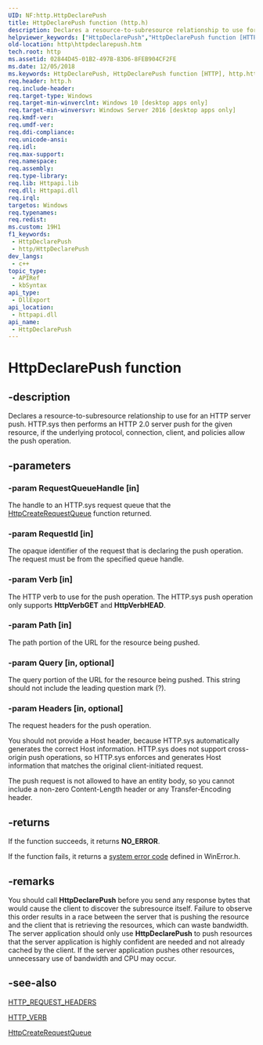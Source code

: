 ```yaml
---
UID: NF:http.HttpDeclarePush
title: HttpDeclarePush function (http.h)
description: Declares a resource-to-subresource relationship to use for an HTTP server push. HTTP.sys then performs an HTTP 2.0 server push for the given resource, if the underlying protocol, connection, client, and policies allow the push operation.
helpviewer_keywords: ["HttpDeclarePush","HttpDeclarePush function [HTTP]","http.httpdeclarepush","http/HttpDeclarePush"]
old-location: http\httpdeclarepush.htm
tech.root: http
ms.assetid: 02844D45-01B2-497B-83D6-8FEB904CF2FE
ms.date: 12/05/2018
ms.keywords: HttpDeclarePush, HttpDeclarePush function [HTTP], http.httpdeclarepush, http/HttpDeclarePush
req.header: http.h
req.include-header: 
req.target-type: Windows
req.target-min-winverclnt: Windows 10 [desktop apps only]
req.target-min-winversvr: Windows Server 2016 [desktop apps only]
req.kmdf-ver: 
req.umdf-ver: 
req.ddi-compliance: 
req.unicode-ansi: 
req.idl: 
req.max-support: 
req.namespace: 
req.assembly: 
req.type-library: 
req.lib: Httpapi.lib
req.dll: Httpapi.dll
req.irql: 
targetos: Windows
req.typenames: 
req.redist: 
ms.custom: 19H1
f1_keywords:
 - HttpDeclarePush
 - http/HttpDeclarePush
dev_langs:
 - c++
topic_type:
 - APIRef
 - kbSyntax
api_type:
 - DllExport
api_location:
 - httpapi.dll
api_name:
 - HttpDeclarePush
---
```


# HttpDeclarePush function


## -description

Declares a resource-to-subresource relationship to  use for an HTTP     server push. HTTP.sys then performs an HTTP 2.0 server push for the given     resource, if the underlying protocol, connection, client, and policies     allow the push operation.

## -parameters

### -param RequestQueueHandle [in]

The handle to an HTTP.sys request queue that the  <a href="https://docs.microsoft.com/windows/desktop/api/http/nf-http-httpcreaterequestqueue">HttpCreateRequestQueue</a> function returned.

### -param RequestId [in]

The opaque identifier of the request that is declaring the push operation. The request must be from the specified queue handle.

### -param Verb [in]

The HTTP verb to use for the push operation. The HTTP.sys push operation only supports <b>HttpVerbGET</b> and <b>HttpVerbHEAD</b>.

### -param Path [in]

The path portion of the URL for the resource being pushed.

### -param Query [in, optional]

The query portion of the URL for the resource being pushed. This          string should not include the leading question mark (?).

### -param Headers [in, optional]

The request headers for the push operation.

You should not provide a Host header, because HTTP.sys automatically generates the correct Host information.  HTTP.sys does not support cross-origin push operations, so HTTP.sys  enforces and generates Host information that matches the original client-initiated request.

The push request is not allowed to have an entity body, so you cannot include a non-zero Content-Length  header or any Transfer-Encoding header.

## -returns

If the function succeeds, it returns <b>NO_ERROR</b>.

If the function fails, it returns a <a href="https://docs.microsoft.com/windows/desktop/Debug/system-error-codes">system error code</a> defined in WinError.h.

## -remarks

You should call <b>HttpDeclarePush</b> before you send any response bytes that would cause the client to discover the subresource itself.  Failure to observe this order results in a race between the server that is pushing the resource and the client that is  retrieving the resources, which can waste bandwidth.
The server application should only use <b>HttpDeclarePush</b> to push resources that the server application is highly confident are needed and not already cached by the client.  If the server application pushes other resources, unnecessary use of bandwidth and CPU may occur.

## -see-also

<a href="https://docs.microsoft.com/windows/desktop/api/http/ns-http-http_request_headers">HTTP_REQUEST_HEADERS</a>



<a href="https://docs.microsoft.com/windows/desktop/api/http/ne-http-http_verb">HTTP_VERB</a>



<a href="https://docs.microsoft.com/windows/desktop/api/http/nf-http-httpcreaterequestqueue">HttpCreateRequestQueue</a>


